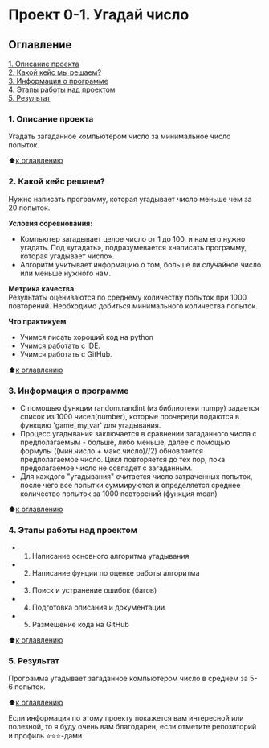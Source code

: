 # Проект 0-1. Угадай число

## Оглавление  
[1. Описание проекта](.README.md#Описание-проекта)  
[2. Какой кейс мы решаем?](.README.md#Какой-кейс-решаем)  
[3. Информация о программе](.README.md#Информация-о-программе)  
[4. Этапы работы над проектом ](.README.md#Этапы-работы-над-проектом)    
[5. Результат](.README.md#Результат) 

### 1. Описание проекта    
Угадать загаданное компьютером число за минимальное число попыток.

:arrow_up:[к оглавлению](_)


### 2. Какой кейс решаем?    
Нужно написать программу, которая угадывает число меньше чем за 20 попыток.


**Условия соревнования:**  
- Компьютер загадывает целое число от 1 до 100, и нам его нужно угадать. Под «угадать», подразумевается «написать программу, которая угадывает число».
- Алгоритм учитывает информацию о том, больше ли случайное число или меньше нужного нам.


**Метрика качества**     
Результаты оцениваются по среднему количеству попыток при 1000 повторений. Необходимо добиться минимального количества попыток.


**Что практикуем**     
* Учимся писать хороший код на python
* Учимся работать с IDE.
* Учимся работать с GitHub.

:arrow_up:[к оглавлению](_)


### 3. Информация о программе
- С помощью функции random.randint (из библиотеки numpy) задается список из 1000 чисел(number), которые поочереди подаются в функцию 'game_my_var' для угадывания.
- Процесс угадывания заключается в сравнении загаданного числа с предполагаемым - больше, либо меньше, далее с помощью формулы ((мин.число + макс.число)//2) обновляется предполагаемое число. Цикл повторяется до тех пор, пока предолагаемое число не совпадет с загаданным. 
- Для каждого "угадывания" считается число затраченных попыток, после чего все попытки суммируются и определяется среднее количество попыток за 1000 повторений (функция mean)

:arrow_up:[к оглавлению](.README.md#Оглавление)


### 4. Этапы работы над проектом  
* 1. Написание основного алгоритма угадывания
* 2. Написание фунции по оценке работы алгоритма
* 3. Поиск и устранение ошибок (багов)
* 4. Подготовка описания и документации
* 5. Размещение кода на GitHub

:arrow_up:[к оглавлению](.README.md#Оглавление)


### 5. Результат  
Программа угадывает загаданное компьютером число в среднем за 5-6 попыток.

:arrow_up:[к оглавлению](.README.md#Оглавление)


Если информация по этому проекту покажется вам интересной или полезной, то я буду очень вам благодарен, если отметите репозиторий и профиль ⭐️⭐️⭐️-дами